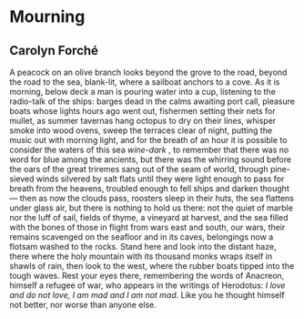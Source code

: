 # Mourning
## Carolyn Forché
A peacock on an olive branch looks beyond
the grove to the road, beyond the road to the sea,
blank-lit, where a sailboat anchors to a cove.
As it is morning, below deck a man is pouring water into a cup,
listening to the radio-talk of the ships: barges dead
in the calms awaiting port call, pleasure boats whose lights
hours ago went out, fishermen setting their nets for mullet,
as summer tavernas hang octopus to dry on their lines,
whisper smoke into wood ovens, sweep the terraces
clear of night, putting the music out with morning
light, and for the breath of an hour it is possible
to consider the waters of this sea _wine-dark_ , to remember
that there was no word for blue among the ancients,
but there was the whirring sound before the oars
of the great triremes sang out of the seam of world,
through pine-sieved winds silvered by salt flats until
they were light enough to pass for breath from the heavens,
troubled enough to fell ships and darken thought —
then as now the clouds pass, roosters sleep in their huts,
the sea flattens under glass air, but there is nothing to hold us there:
not the quiet of marble nor the luff of sail, fields of thyme,
a vineyard at harvest, and the sea filled with the bones of those
in flight from wars east and south, our wars, their remains
scavenged on the seafloor and in its caves, belongings now
a flotsam washed to the rocks. Stand here and look
into the distant haze, there where the holy mountain
with its thousand monks wraps itself in shawls of rain,
then look to the west, where the rubber boats tipped
into the tough waves. Rest your eyes there, remembering the words
of Anacreon, himself a refugee of war, who appears
in the writings of Herodotus:
 _I love and do not love, I am mad and I am not mad._
Like you he thought himself not better,
nor worse than anyone else.